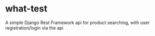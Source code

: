 # what-test
A simple Django Rest Framework api for product searching, with user registration/login via the api